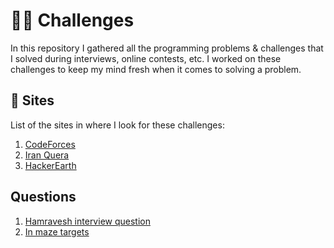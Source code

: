 # :man_technologist: Challenges

In this repository I gathered all the programming problems & challenges that I solved
during interviews, online contests, etc.
I worked on these challenges to keep my mind fresh when it comes to solving a problem.

## :vomiting_face: Sites

List of the sites in where I look for these challenges:

1. [CodeForces](https://codeforces.com/problemset)
2. [Iran Quera](https://quera.org/problemset)
3. [HackerEarth](https://www.hackerearth.com/practice/problems/?limit=20&offset=0)

## Questions

1. [Hamravesh interview question](001/)
2. [In maze targets](002/)

